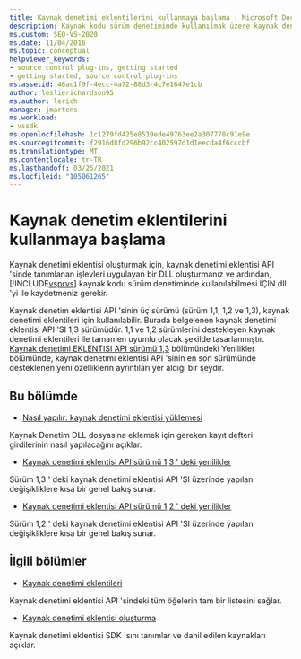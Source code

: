 ```yaml
---
title: Kaynak denetimi eklentilerini kullanmaya başlama | Microsoft Docs
description: Kaynak kodu sürüm denetiminde kullanılmak üzere kaynak denetimi eklentisi API 'sinde tanımlanan işlevleri uygulayan bir kaynak denetimi eklentisi oluşturma hakkında bilgi edinin.
ms.custom: SEO-VS-2020
ms.date: 11/04/2016
ms.topic: conceptual
helpviewer_keywords:
- source control plug-ins, getting started
- getting started, source control plug-ins
ms.assetid: 46ac1f9f-4ecc-4a72-88d3-4c7e1647e1cb
author: leslierichardson95
ms.author: lerich
manager: jmartens
ms.workload:
- vssdk
ms.openlocfilehash: 1c1279fd425e8519ede49763ee2a307778c91e9e
ms.sourcegitcommit: f2916d8fd296b92cc402597d1d1eecda4f6cccbf
ms.translationtype: MT
ms.contentlocale: tr-TR
ms.lasthandoff: 03/25/2021
ms.locfileid: "105061265"
---
```

# <a name="get-started-with-source-control-plug-ins"></a>Kaynak denetim eklentilerini kullanmaya başlama
Kaynak denetimi eklentisi oluşturmak için, kaynak denetimi eklentisi API 'sinde tanımlanan işlevleri uygulayan bir DLL oluşturmanız ve ardından, [!INCLUDE[vsprvs](../../code-quality/includes/vsprvs_md.md)] kaynak kodu sürüm denetiminde kullanılabilmesi IÇIN dll 'yi ile kaydetmeniz gerekir.

 Kaynak denetim eklentisi API 'sinin üç sürümü (sürüm 1,1, 1,2 ve 1,3), kaynak denetimi eklentileri için kullanılabilir. Burada belgelenen kaynak denetimi eklentisi API 'SI 1,3 sürümüdür. 1,1 ve 1,2 sürümlerini destekleyen kaynak denetimi eklentileri ile tamamen uyumlu olacak şekilde tasarlanmıştır. [Kaynak denetimi EKLENTISI API sürümü 1,3](../../extensibility/internals/what-s-new-in-the-source-control-plug-in-api-version-1-3.md) bölümündeki Yenilikler bölümünde, kaynak denetımı eklentisi API 'sinin en son sürümünde desteklenen yeni özelliklerin ayrıntıları yer aldığı bir şeydir.

## <a name="in-this-section"></a>Bu bölümde
- [Nasıl yapılır: kaynak denetimi eklentisi yüklemesi](../../extensibility/internals/how-to-install-a-source-control-plug-in.md)

 Kaynak Denetim DLL dosyasına eklemek için gereken kayıt defteri girdilerinin nasıl yapılacağını açıklar.

- [Kaynak denetimi eklentisi API sürümü 1,3 ' deki yenilikler](../../extensibility/internals/what-s-new-in-the-source-control-plug-in-api-version-1-3.md)

 Sürüm 1,3 ' deki kaynak denetimi eklentisi API 'SI üzerinde yapılan değişikliklere kısa bir genel bakış sunar.

- [Kaynak denetimi eklentisi API sürümü 1,2 ' deki yenilikler](../../extensibility/internals/what-s-new-in-the-source-control-plug-in-api-version-1-2.md)

 Sürüm 1,2 ' deki kaynak denetimi eklentisi API 'SI üzerinde yapılan değişikliklere kısa bir genel bakış sunar.

## <a name="related-sections"></a>İlgili bölümler
- [Kaynak denetimi eklentileri](../../extensibility/source-control-plug-ins.md)

 Kaynak denetimi eklentisi API 'sindeki tüm öğelerin tam bir listesini sağlar.

- [Kaynak denetimi eklentisi oluşturma](../../extensibility/internals/creating-a-source-control-plug-in.md)

 Kaynak denetimi eklentisi SDK 'sını tanımlar ve dahil edilen kaynakları açıklar.
